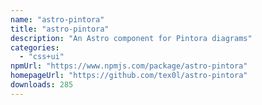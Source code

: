 ```yaml
---
name: "astro-pintora"
title: "astro-pintora"
description: "An Astro component for Pintora diagrams"
categories:
  - "css+ui"
npmUrl: "https://www.npmjs.com/package/astro-pintora"
homepageUrl: "https://github.com/tex0l/astro-pintora"
downloads: 285
---
```

